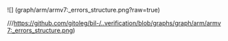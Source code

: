 ![]
(graph/arm/armv7:_errors_structure.png?raw=true)




///https://github.com/gitoleg/bil-/..verification/blob/graphs/graph/arm/armv7:_errors_structure.png)

